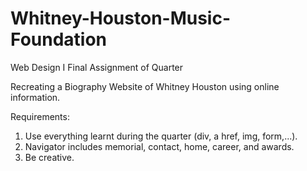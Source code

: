 # Whitney-Houston-Music-Foundation

Web Design I Final Assignment of Quarter

Recreating a Biography Website of Whitney Houston using online information.

Requirements: 
  1) Use everything learnt during the quarter (div, a href, img, form,...). 
  2) Navigator includes memorial, contact, home, career, and awards. 
  3) Be creative.
